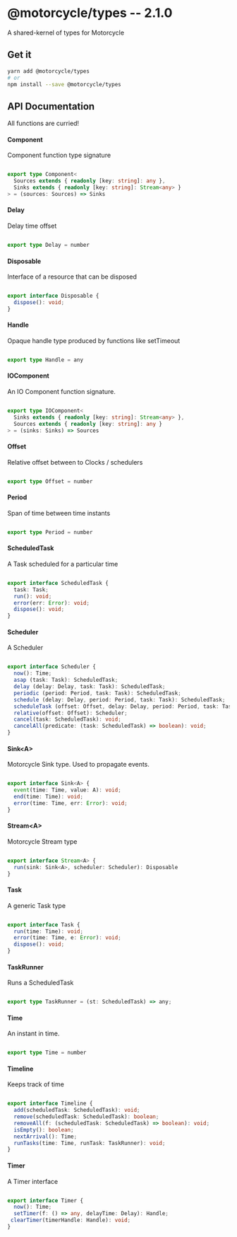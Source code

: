 # @motorcycle/types -- 2.1.0

A shared-kernel of types for Motorcycle

## Get it
```sh
yarn add @motorcycle/types
# or
npm install --save @motorcycle/types
```

## API Documentation

All functions are curried!

#### Component

<p>

Component function type signature

</p>


```typescript

export type Component<
  Sources extends { readonly [key: string]: any },
  Sinks extends { readonly [key: string]: Stream<any> }
> = (sources: Sources) => Sinks

```


#### Delay

<p>

Delay time offset

</p>


```typescript

export type Delay = number

```


#### Disposable

<p>

Interface of a resource that can be disposed

</p>


```typescript

export interface Disposable {
  dispose(): void;
}

```


#### Handle

<p>

Opaque handle type produced by functions like setTimeout

</p>


```typescript

export type Handle = any

```


#### IOComponent

<p>

An IO Component function signature.

</p>


```typescript

export type IOComponent<
  Sinks extends { readonly [key: string]: Stream<any> },
  Sources extends { readonly [key: string]: any }
> = (sinks: Sinks) => Sources

```


#### Offset

<p>

Relative offset between to Clocks / schedulers

</p>


```typescript

export type Offset = number

```


#### Period

<p>

Span of time between time instants

</p>


```typescript

export type Period = number

```


#### ScheduledTask

<p>

A Task scheduled for a particular time

</p>


```typescript

export interface ScheduledTask {
  task: Task;
  run(): void;
  error(err: Error): void;
  dispose(): void;
}

```


#### Scheduler

<p>

A Scheduler 

</p>


```typescript

export interface Scheduler {
  now(): Time;
  asap (task: Task): ScheduledTask;
  delay (delay: Delay, task: Task): ScheduledTask;
  periodic (period: Period, task: Task): ScheduledTask;
  schedule (delay: Delay, period: Period, task: Task): ScheduledTask;
  scheduleTask (offset: Offset, delay: Delay, period: Period, task: Task): ScheduledTask;
  relative(offset: Offset): Scheduler;
  cancel(task: ScheduledTask): void;
  cancelAll(predicate: (task: ScheduledTask) => boolean): void;
}

```


#### Sink\<A\>

<p>

Motorcycle Sink type. Used to propagate events.

</p>


```typescript

export interface Sink<A> {
  event(time: Time, value: A): void;
  end(time: Time): void;
  error(time: Time, err: Error): void;
}

```


#### Stream\<A\>

<p>

Motorcycle Stream type

</p>


```typescript

export interface Stream<A> {
  run(sink: Sink<A>, scheduler: Scheduler): Disposable
}

```


#### Task

<p>

A generic Task type

</p>


```typescript

export interface Task {
  run(time: Time): void;
  error(time: Time, e: Error): void;
  dispose(): void;
}

```


#### TaskRunner

<p>

Runs a ScheduledTask

</p>


```typescript

export type TaskRunner = (st: ScheduledTask) => any;

```


#### Time

<p>

An instant in time.

</p>


```typescript

export type Time = number

```


#### Timeline

<p>

Keeps track of time

</p>


```typescript

export interface Timeline {
  add(scheduledTask: ScheduledTask): void;
  remove(scheduledTask: ScheduledTask): boolean;
  removeAll(f: (scheduledTask: ScheduledTask) => boolean): void;
  isEmpty(): boolean;
  nextArrival(): Time;
  runTasks(time: Time, runTask: TaskRunner): void;
}

```


#### Timer

<p>

A Timer interface 

</p>


```typescript

export interface Timer {
  now(): Time;
  setTimer(f: () => any, delayTime: Delay): Handle;
 clearTimer(timerHandle: Handle): void;
}

```
